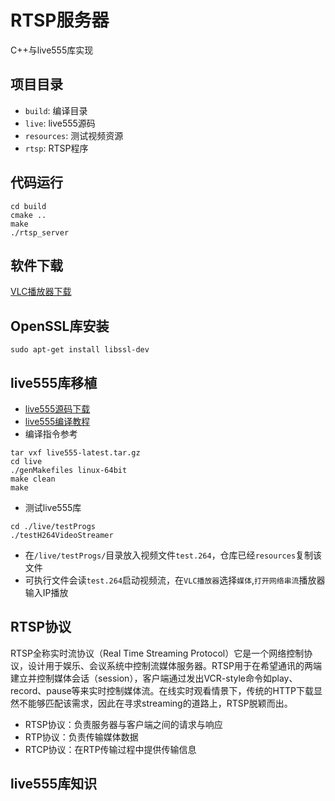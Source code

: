 # RTSP服务器
C++与live555库实现

## 项目目录

- `build`: 编译目录
- `live`: live555源码
- `resources`: 测试视频资源
- `rtsp`: RTSP程序

## 代码运行

```
cd build
cmake ..
make
./rtsp_server
```

## 软件下载
[VLC播放器下载](https://www.videolan.org/vlc/index.zh_CN.html)

## OpenSSL库安装
```
sudo apt-get install libssl-dev
```

## live555库移植

- [live555源码下载](www.live555.com/liveMedia/)
- [live555编译教程](https://juejin.cn/post/7458648750766915603)
- 编译指令参考
```
tar vxf live555-latest.tar.gz
cd live
./genMakefiles linux-64bit
make clean
make
```
- 测试live555库
```
cd ./live/testProgs
./testH264VideoStreamer
```
- 在`/live/testProgs/`目录放入视频文件`test.264`，仓库已经`resources`复制该文件
- 可执行文件会读`test.264`启动视频流，在`VLC播放器`选择`媒体`,`打开网络串流`播放器输入IP播放

## RTSP协议

RTSP全称实时流协议（Real Time Streaming Protocol）它是一个网络控制协议，设计用于娱乐、会议系统中控制流媒体服务器。RTSP用于在希望通讯的两端建立并控制媒体会话（session），客户端通过发出VCR-style命令如play、record、pause等来实时控制媒体流。在线实时观看情景下，传统的HTTP下载显然不能够匹配该需求，因此在寻求streaming的道路上，RTSP脱颖而出。

- RTSP协议：负责服务器与客户端之间的请求与响应
- RTP协议：负责传输媒体数据
- RTCP协议：在RTP传输过程中提供传输信息

## live555库知识


